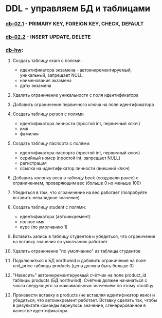 
# DDL - управляем БД и таблицами

### [db-02.1](db-02.1.sql) - PRIMARY KEY, FOREIGN KEY, CHECK, DEFAULT

### [db-02.2](db-02.2.sql) - INSERT UPDATE, DELETE

### [db-hw](db-hw.sql):

1. Создать таблицу exam с полями:

   - идентификатора экзамена - автоинкрементируемый, уникальный, запрещает NULL;
   - наименования экзамена
   - даты экзамена

2. Удалить ограничение уникальности с поля идентификатора

3. Добавить ограничение первичного ключа на поле идентификатора

4. Создать таблицу person с полями
   - идентификатора личности (простой int, первичный ключ)
   - имя
   - фамилия

5. Создать таблицу паспорта с полями:

   - идентификатора паспорта (простой int, первичный ключ)
   - серийный номер (простой int, запрещает NULL)
   - регистрация
   - ссылка на идентификатор личности (внешний ключ)

6. Добавить колонку веса в таблицу book (создавали ранее) с ограничением, проверяющим вес (больше 0 но меньше 100)

7. Убедиться в том, что ограничение на вес работает (попробуйте вставить невалидное значение)

8. Создать таблицу student с полями:
   - идентификатора (автоинкремент)
   - полное имя
   - курс (по умолчанию 1)

9. Вставить запись в таблицу студентов и убедиться, что ограничение на вставку значения по умолчанию работает

10. Удалить ограничение "по умолчанию" из таблицы студентов

11. Подключиться к БД northwind и добавить ограничение на поле unit_price таблицы products (цена должна быть больше 0)

12. "Навесить" автоинкрементируемый счётчик на поле product_id таблицы  products (БД northwind). Счётчик должен начинаться с числа следующего за максимальным значением по этому столбцу.

13. Произвести вставку в products (не вставляя идентификатор явно) и убедиться, что  автоинкремент работает. Вставку сделать так, чтобы в результате команды  вернулось значение, сгенерированное в качестве идентификатора.